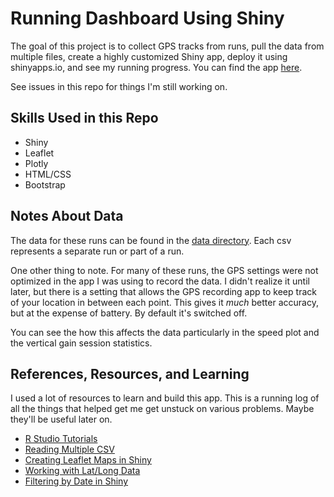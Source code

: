 # Running Dashboard Using Shiny

The goal of this project is to collect GPS tracks from runs, pull the data from multiple files, create a highly customized Shiny app, deploy it using shinyapps.io, and see my running progress. You can find the app [here](https://setty.shinyapps.io/running-dashboard/).

See issues in this repo for things I'm still working on.

## Skills Used in this Repo

- Shiny
- Leaflet
- Plotly
- HTML/CSS
- Bootstrap

## Notes About Data

The data for these runs can be found in the [data directory](https://github.com/s-etty/shiny-running-dashboard/tree/master/running-dashboard/data). Each csv represents a separate run or part of a run.

One other thing to note. For many of these runs, the GPS settings were not optimized in the app I was using to record the data. I didn't realize it until later, but there is a setting that allows the GPS recording app to keep track of your location in between each point. This gives it *much* better accuracy, but at the expense of battery. By default it's switched off.

You can see the how this affects the data particularly in the speed plot and the vertical gain session statistics.

## References, Resources, and Learning

I used a lot of resources to learn and build this app. This is a running log of all the things that helped get me get unstuck on various problems. Maybe they'll be useful later on.

- [R Studio Tutorials](https://shiny.rstudio.com/tutorial/)
- [Reading Multiple CSV](https://www.gerkelab.com/blog/2018/09/import-directory-csv-purrr-readr/)
- [Creating Leaflet Maps in Shiny](https://rstudio.github.io/leaflet/shiny.html)
- [Working with Lat/Long Data](https://cran.r-project.org/web/packages/geosphere/geosphere.pdf)
- [Filtering by Date in Shiny](https://stackoverflow.com/questions/49848841/filtering-by-date-in-shiny)
